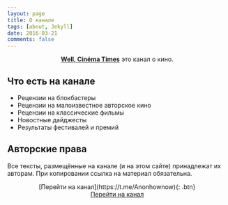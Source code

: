 ```yaml
---
layout: page
title: О канале
tags: [about, Jekyll]
date: 2016-03-21
comments: false
---
```

    
<center><a href="https://t.me/Anonhownow"><b>Well, Cinéma Times</b></a> это канал о кино.</center>

## Что есть на канале
* Рецензии на блокбастеры
* Рецензии на малоизвестное авторское кино
* Рецензии на классические фильмы
* Новостные дайджесты
* Результаты фестивалей и премий

## Авторские права
Все тексты, размещённые на канале (и на этом сайте) принадлежат их авторам. При копировании ссылка на материал обязательна.
      
<center>[Перейти на канал](https://t.me/Anonhownow){: .btn}</center>
<center><div markdown="0"><a href="https://t.me/Anonhownow" class="btn btn-info">Перейти на канал</a></div></center>
